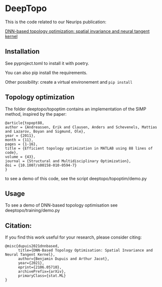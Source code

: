 # DeepTopo

This is the code related to our Neurips publication:

[DNN-based topology optimization: spatial invariance and neural tangent kernel](https://arxiv.org/abs/2106.05710)

## Installation

See pyproject.toml to install it with poetry.

You can also pip install the requirements.

Other possibility: create a virtual environement and `pip install`


## Topology optimization

The folder deeptopo/topoptim contains an implementation of the SIMP method, inspired by the paper:
```
@article{topopt88,
author = {Andreassen, Erik and Clausen, Anders and Schevenels, Mattias and Lazarov, Boyan and Sigmund, Ole},
year = {2011},
month = {11},
pages = {1-16},
title = {Efficient topology optimization in MATLAB using 88 lines of code},
volume = {43},
journal = {Structural and Multidisciplinary Optimization},
doi = {10.1007/s00158-010-0594-7}
}
```

to see a demo of this code, see the script deeptopo/topoptim/demo.py


## Usage

To see a demo of DNN-based topology optimisation see deeptopo/training/demo.py




## Citation:
If you find this work useful for your research, please consider citing:

```
@misc{dupuis2021dnnbased, 
      title={DNN-Based Topology Optimisation: Spatial Invariance and Neural Tangent Kernel}, 
      author={Benjamin Dupuis and Arthur Jacot},
      year={2021},
      eprint={2106.05710},
      archivePrefix={arXiv},
      primaryClass={stat.ML}
}
```
